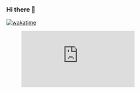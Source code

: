### Hi there 👋

[![wakatime](https://wakatime.com/badge/user/518d96d0-d4dc-4d81-ae60-79dbbdfe08a5.svg)](https://wakatime.com/@518d96d0-d4dc-4d81-ae60-79dbbdfe08a5)

<figure><embed src="https://wakatime.com/share/@anasfirly20/2625347b-d0ce-4cc2-9893-8c4414b636b5.svg"></embed></figure>
